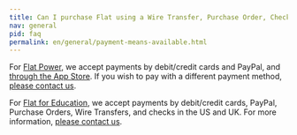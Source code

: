 ```yaml
---
title: Can I purchase Flat using a Wire Transfer, Purchase Order, Check or Paypal?
nav: general
pid: faq
permalink: en/general/payment-means-available.html
---
```


For [Flat Power](https://flat.io/pricing), we accept payments by debit/credit cards and PayPal, and [through the App Store](https://flat.io/ios). If you wish to pay with a different payment method, [please contact us](/help/support).

For [Flat for Education](https://flat.io/pricing), we accept payments by debit/credit cards, PayPal, Purchase Orders, Wire Transfers, and checks in the US and UK. For more information, [please contact us](/help/support).